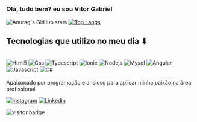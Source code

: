 ### Olá, tudo bem? eu sou Vitor Gabriel 

![Anurag's GitHub stats](https://github-readme-stats.vercel.app/api?username=Vitorgpg&show_icons=true&theme=tokyonight)
[![Top Langs](https://github-readme-stats.vercel.app/api/top-langs/?username=Vitorgpg&layout=donut)](https://github.com/anuraghazra/github-readme-stats)

## Tecnologias que utilizo no meu dia ⬇

<div style="display: inline_block"><br/>
    <img align="center" alt=Html5 src="https://img.shields.io/badge/HTML5-E34F26?style=for-the-badge&logo=html5&logoColor=white">
    <img align="center" alt=Css src="https://img.shields.io/badge/CSS-239120?&style=for-the-badge&logo=css3&logoColor=white">
    <img align="center" alt=Typescript src="https://img.shields.io/badge/TypeScript-007ACC?style=for-the-badge&logo=typescript&logoColor=white">
    <img align="center" alt=Ionic src="https://img.shields.io/badge/Ionic-3880FF?style=for-the-badge&logo=ionic&logoColor=white">
    <img align="center" alt=Nodejs src="https://img.shields.io/badge/Node.js-43853D?style=for-the-badge&logo=node.js&logoColor=white">
    <img align="center" alt=Mysql src="https://img.shields.io/badge/MySQL-00000F?style=for-the-badge&logo=mysql&logoColor=white">
    <img align="center" alt=Angular src="https://img.shields.io/badge/Angular-DD0031?style=for-the-badge&logo=angular&logoColor=white">
    <img align="center" alt=Javascript src="https://img.shields.io/badge/JavaScript-F7DF1E?style=for-the-badge&logo=javascript&logoColor=black">
    <img align="center" alt=C# src="https://img.shields.io/badge/C%23-239120?style=for-the-badge&logo=c-sharp&logoColor=white">
</div><br/>
Apaixonado por programação e ansioso para aplicar minha paixão na área profissional 

[![Instagram](https://img.shields.io/badge/Instagram-E4405F?style=for-the-badge&logo=instagram&logoColor=white)](https://www.instagram.com/naoe_ovittu/)
[![Linkedin](https://img.shields.io/badge/LinkedIn-0077B5?style=for-the-badge&logo=linkedin&logoColor=white)](https://www.linkedin.com/in/vitor-pinheiro-gomes-085601240/) 

![visitor badge](https://visitor-badge.laobi.icu/badge?page_id=Vitorgpg.visitor-badge&left_text=MyPageVisitors)
